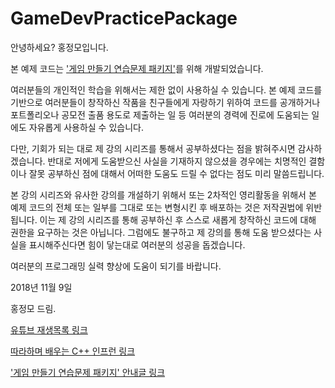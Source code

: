 # GameDevPracticePackage

안녕하세요? 홍정모입니다.

본 예제 코드는 ['게임 만들기 연습문제 패키지'](https://www.inflearn.com/course/c-2/)를 위해 개발되었습니다.

여러분들의 개인적인 학습을 위해서는 제한 없이 사용하실 수 있습니다.
본 예제 코드를 기반으로 여러분들이 창작하신 작품을 친구들에게 자랑하기 위하여 코드를 공개하거나 
포트폴리오나 공모전 출품 용도로 제출하는 일 등 여러분의 경력에 진로에 도움되는 일에도 
자유롭게 사용하실 수 있습니다. 

다만, 기회가 되는 대로 제 강의 시리즈를 통해서 공부하셨다는 점을 밝혀주시면 감사하겠습니다.
반대로 저에게 도움받으신 사실을 기재하지 않으셨을 경우에는 치명적인 결함이나 잘못 공부하신 점에 대해서
어떠한 도움도 드릴 수 없다는 점도 미리 말씀드립니다.

본 강의 시리즈와 유사한 강의를 개설하기 위해서 또는 2차적인 영리활동을 위해서 본 예제 코드의 전체 또는 일부를
그대로 또는 변형시킨 후 배포하는 것은 저작권법에 위반됩니다. 
이는 제 강의 시리즈를 통해 공부하신 후 스스로 새롭게 창작하신 코드에 대해 권한을 요구하는 것은 아닙니다.
그럼에도 불구하고 제 강의를 통해 도움 받으셨다는 사실을 표시해주신다면 힘이 닿는대로 여러분의 성공을 돕겠습니다.

여러분의 프로그래밍 실력 향상에 도움이 되기를 바랍니다.

2018년 11월 9일

홍정모 드림.


[유튜브 재생목록 링크](https://www.youtube.com/playlist?list=PLNfg4W25TapyIQ2Qq2z2ewmNwV64vNtTH)

[따라하며 배우는 C++ 인프런 링크](https://www.inflearn.com/course/c-2/)

['게임 만들기 연습문제 패키지' 안내글 링크](https://blog.naver.com/atelierjpro/221393890372)

